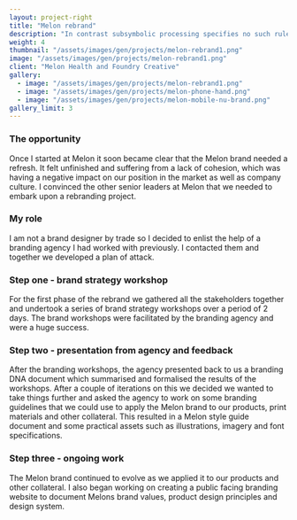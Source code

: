 ```yaml
---
layout: project-right
title: "Melon rebrand"
description: "In contrast subsymbolic processing specifies no such rules a priori and relies on emergent properties of processing units"
weight: 4
thumbnail: "/assets/images/gen/projects/melon-rebrand1.png"
image: "/assets/images/gen/projects/melon-rebrand1.png"
client: "Melon Health and Foundry Creative"
gallery:
  - image: "/assets/images/gen/projects/melon-rebrand1.png"
  - image: "/assets/images/gen/projects/melon-phone-hand.png"
  - image: "/assets/images/gen/projects/melon-mobile-nu-brand.png"
gallery_limit: 3
---
```


### The opportunity

Once I started at Melon it soon became clear that the Melon brand needed a refresh. It felt unfinished and suffering from a lack of cohesion, which was having a negative impact on our position in the market as well as company culture. I convinced the other senior leaders at Melon that we needed to embark upon a rebranding project.

### My role

I am not a brand designer by trade so I decided to enlist the help of a branding agency I had worked with previously. I contacted them and together we developed a plan of attack.

### Step one - brand strategy workshop

For the first phase of the rebrand we gathered all the stakeholders together and undertook a series of brand strategy workshops over a period of 2 days. The brand workshops were facilitated by the branding agency and were a huge success.

### Step two - presentation from agency and feedback

After the branding workshops, the agency presented back to us a branding DNA document which summarised and formalised the results of the workshops. After a couple of iterations on this we decided we wanted to take things further and asked the agency to work on some branding guidelines that we could use to apply the Melon brand to our products, print materials and other collateral. This resulted in a Melon style guide document and some practical assets such as illustrations, imagery and font specifications.

### Step three - ongoing work

The Melon brand continued to evolve as we applied it to our products and other collateral. I also began working on creating a public facing branding website to document Melons brand values, product design principles and design system.